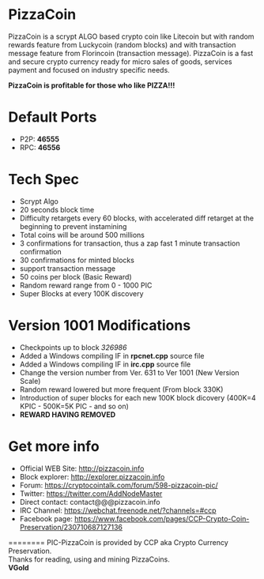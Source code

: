 ﻿PizzaCoin
========
PizzaCoin is a scrypt ALGO based crypto coin like Litecoin but with random rewards feature from Luckycoin (random blocks) and with transaction message feature from Florincoin (transaction message).
PizzaCoin is a fast and secure crypto currency ready for micro sales of goods, services payment and focused on industry specific needs.

**PizzaCoin is profitable for those who like PIZZA!!!**  


Default Ports
========
* P2P: **46555**
* RPC: **46556**


Tech Spec
========
* Scrypt Algo
* 20 seconds block time
* Difficulty retargets every 60 blocks, with accelerated diff retarget at the beginning to prevent instamining 
* Total coins will be around 500 millions
* 3 confirmations for transaction, thus a zap fast 1 minute transaction confirmation
* 30 confirmations for minted blocks
* support transaction message
* 50 coins per block (Basic Reward)
* Random reward range from 0 - 1000 PIC
* Super Blocks at every 100K discovery


Version 1001 Modifications
========
* Checkpoints up to block *326986*
* Added a Windows compiling IF in **rpcnet.cpp** source file
* Added a Windows compiling IF in **irc.cpp** source file
* Change the version number from Ver. 631 to Ver 1001 (New Version Scale)
* Random reward lowered but more frequent (From block 330K)
* Introduction of super blocks for each new 100K block dicovery (400K=4 KPIC - 500K=5K PIC - and so on)
* **REWARD HAVING REMOVED**


Get more info
========
* Official WEB Site: http://pizzacoin.info
* Block explorer: http://explorer.pizzacoin.info
* Forum: https://cryptocointalk.com/forum/598-pizzacoin-pic/
* Twitter: https://twitter.com/AddNodeMaster
* Direct contact: contact@@@pizzacoin.info
* IRC Channel: https://webchat.freenode.net/?channels=#ccp
* Facebook page: https://www.facebook.com/pages/CCP-Crypto-Coin-Preservation/230710687127136


========
PIC-PizzaCoin is provided by CCP aka Crypto Currency Preservation.  
Thanks for reading, using and mining PizzaCoins.  
**VGold**
